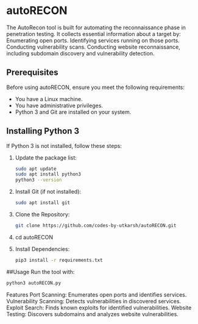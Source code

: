 # autoRECON
The AutoRecon tool is built for automating the reconnaissance phase in penetration testing. It collects essential information about a target by:  Enumerating open ports. Identifying services running on those ports. Conducting vulnerability scans. Conducting website reconnaissance, including subdomain discovery and vulnerability detection.

## Prerequisites

Before using autoRECON, ensure you meet the following requirements:

- You have a Linux machine.
- You have administrative privileges.
- Python 3 and Git are installed on your system.

## Installing Python 3

If Python 3 is not installed, follow these steps:

1. Update the package list:

   ```bash
   sudo apt update
   sudo apt install python3
   python3 --version
   ```
2. Install Git (if not installed):
   ```bash
   sudo apt install git
   ```

3. Clone the Repository:
    ```bash
   git clone https://github.com/codes-by-utkarsh/autoRECON.git
   ```
4. cd autoRECON
    
5. Install Dependencies:
   ```bash
   pip3 install -r requirements.txt
   ```   
##Usage
Run the tool with:
   ```bash
   python3 autoRECON.py
   ```

Features
Port Scanning: Enumerates open ports and identifies services.
Vulnerability Scanning: Detects vulnerabilities in discovered services.
Exploit Search: Finds known exploits for identified vulnerabilities.
Website Testing: Discovers subdomains and analyzes website vulnerabilities.
